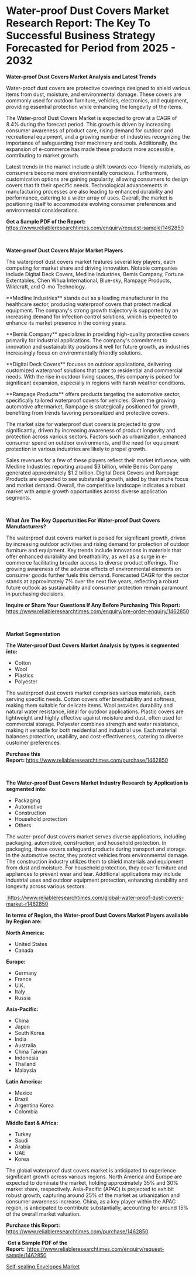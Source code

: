 <p><h1>Water-proof Dust Covers Market Research Report: The Key To Successful Business Strategy Forecasted for Period from 2025 - 2032</h1></p><p><strong>Water-proof Dust Covers Market Analysis and Latest Trends</strong></p>
<p><p>Water-proof dust covers are protective coverings designed to shield various items from dust, moisture, and environmental damage. These covers are commonly used for outdoor furniture, vehicles, electronics, and equipment, providing essential protection while enhancing the longevity of the items.</p><p>The Water-proof Dust Covers Market is expected to grow at a CAGR of 8.4% during the forecast period. This growth is driven by increasing consumer awareness of product care, rising demand for outdoor and recreational equipment, and a growing number of industries recognizing the importance of safeguarding their machinery and tools. Additionally, the expansion of e-commerce has made these products more accessible, contributing to market growth.</p><p>Latest trends in the market include a shift towards eco-friendly materials, as consumers become more environmentally conscious. Furthermore, customization options are gaining popularity, allowing consumers to design covers that fit their specific needs. Technological advancements in manufacturing processes are also leading to enhanced durability and performance, catering to a wider array of uses. Overall, the market is positioning itself to accommodate evolving consumer preferences and environmental considerations.</p></p>
<p><strong>Get a Sample PDF of the Report:&nbsp;</strong> <a href="https://www.reliableresearchtimes.com/enquiry/request-sample/1462850?utm_campaign=3056&utm_medium=2&utm_source=Github&utm_content=ia&utm_term=05042025&utm_id=water-proof-dust-covers">https://www.reliableresearchtimes.com/enquiry/request-sample/1462850</a></p>
<p>&nbsp;</p>
<p><strong>Water-proof Dust Covers Major Market Players</strong></p>
<p><p>The waterproof dust covers market features several key players, each competing for market share and driving innovation. Notable companies include Digital Deck Covers, Medline Industries, Bemis Company, Fortune Extentables, Chen Whua International, Blue-sky, Rampage Products, Wildcraft, and O-mo Technology.</p><p>**Medline Industries** stands out as a leading manufacturer in the healthcare sector, producing waterproof covers that protect medical equipment. The company's strong growth trajectory is supported by an increasing demand for infection control solutions, which is expected to enhance its market presence in the coming years.</p><p>**Bemis Company** specializes in providing high-quality protective covers primarily for industrial applications. The company's commitment to innovation and sustainability positions it well for future growth, as industries increasingly focus on environmentally friendly solutions.</p><p>**Digital Deck Covers** focuses on outdoor applications, delivering customized waterproof solutions that cater to residential and commercial needs. With the rise in outdoor living spaces, this company is poised for significant expansion, especially in regions with harsh weather conditions.</p><p>**Rampage Products** offers products targeting the automotive sector, specifically tailored waterproof covers for vehicles. Given the growing automotive aftermarket, Rampage is strategically positioned for growth, benefiting from trends favoring personalized and protective covers.</p><p>The market size for waterproof dust covers is projected to grow significantly, driven by increasing awareness of product longevity and protection across various sectors. Factors such as urbanization, enhanced consumer spend on outdoor environments, and the need for equipment protection in various industries are likely to propel growth.</p><p>Sales revenues for a few of these players reflect their market influence, with Medline Industries reporting around $3 billion, while Bemis Company generated approximately $1.2 billion. Digital Deck Covers and Rampage Products are expected to see substantial growth, aided by their niche focus and market demand. Overall, the competitive landscape indicates a robust market with ample growth opportunities across diverse application segments.</p></p>
<p>&nbsp;</p>
<p><strong>What Are The Key Opportunities For Water-proof Dust Covers Manufacturers?</strong></p>
<p><p>The waterproof dust covers market is poised for significant growth, driven by increasing outdoor activities and rising demand for protection of outdoor furniture and equipment. Key trends include innovations in materials that offer enhanced durability and breathability, as well as a surge in e-commerce facilitating broader access to diverse product offerings. The growing awareness of the adverse effects of environmental elements on consumer goods further fuels this demand. Forecasted CAGR for the sector stands at approximately 7% over the next five years, reflecting a robust future outlook as sustainability and consumer protection remain paramount in purchasing decisions.</p></p>
<p><strong>Inquire or Share Your Questions If Any Before Purchasing This Report:</strong> <a href="https://www.reliableresearchtimes.com/enquiry/pre-order-enquiry/1462850?utm_campaign=3056&utm_medium=2&utm_source=Github&utm_content=ia&utm_term=05042025&utm_id=water-proof-dust-covers">https://www.reliableresearchtimes.com/enquiry/pre-order-enquiry/1462850</a></p>
<p>&nbsp;</p>
<p><strong>Market Segmentation</strong></p>
<p><strong>The Water-proof Dust Covers Market Analysis by types is segmented into:</strong></p>
<p><ul><li>Cotton</li><li>Wool</li><li>Plastics</li><li>Polyester</li></ul></p>
<p><p>The waterproof dust covers market comprises various materials, each serving specific needs. Cotton covers offer breathability and softness, making them suitable for delicate items. Wool provides durability and natural water resistance, ideal for outdoor applications. Plastic covers are lightweight and highly effective against moisture and dust, often used for commercial storage. Polyester combines strength and water resistance, making it versatile for both residential and industrial use. Each material balances protection, usability, and cost-effectiveness, catering to diverse customer preferences.</p></p>
<p><strong>Purchase this Report:&nbsp;</strong><a href="https://www.reliableresearchtimes.com/purchase/1462850?utm_campaign=3056&utm_medium=2&utm_source=Github&utm_content=ia&utm_term=05042025&utm_id=water-proof-dust-covers">https://www.reliableresearchtimes.com/purchase/1462850</a></p>
<p>&nbsp;</p>
<p><strong>The Water-proof Dust Covers Market Industry Research by Application is segmented into:</strong></p>
<p><ul><li>Packaging</li><li>Automotive</li><li>Construction</li><li>Household protection</li><li>Others</li></ul></p>
<p><p>The water-proof dust covers market serves diverse applications, including packaging, automotive, construction, and household protection. In packaging, these covers safeguard products during transport and storage. In the automotive sector, they protect vehicles from environmental damage. The construction industry utilizes them to shield materials and equipment from dust and moisture. For household protection, they cover furniture and appliances to prevent wear and tear. Additional applications may include industrial uses and outdoor equipment protection, enhancing durability and longevity across various sectors.</p></p>
<p><a href="https://www.reliableresearchtimes.com/global-water-proof-dust-covers-market-r1462850?utm_campaign=3056&utm_medium=2&utm_source=Github&utm_content=ia&utm_term=05042025&utm_id=water-proof-dust-covers">&nbsp;https://www.reliableresearchtimes.com/global-water-proof-dust-covers-market-r1462850</a></p>
<p><strong>In terms of Region, the Water-proof Dust Covers Market Players available by Region are:</strong></p>
<p>
    <p> <strong> North America: </strong>
        <ul>
            <li>United States</li>
            <li>Canada</li>
        </ul>
        </p> 
    <p> <strong> Europe: </strong>
        <ul>
            <li>Germany</li>
            <li>France</li>
            <li>U.K.</li>
            <li>Italy</li>
            <li>Russia</li>
        </ul>
        </p> 
    <p> <strong> Asia-Pacific: </strong>
        <ul>
            <li>China</li>
            <li>Japan</li>
            <li>South Korea</li>
            <li>India</li>
            <li>Australia</li>
            <li>China Taiwan</li>
            <li>Indonesia</li>
            <li>Thailand</li>
            <li>Malaysia</li>
        </ul>
        </p> 
    <p> <strong> Latin America: </strong>
        <ul>
            <li>Mexico</li>
            <li>Brazil</li>
            <li>Argentina Korea</li>
            <li>Colombia</li>
        </ul>
        </p> 
    <p> <strong> Middle East & Africa: </strong>
        <ul>
            <li>Turkey</li>
            <li>Saudi</li>
            <li>Arabia</li>
            <li>UAE</li>
            <li>Korea</li>
        </ul>
    </p>
    </p>
<p><p>The global waterproof dust covers market is anticipated to experience significant growth across various regions. North America and Europe are expected to dominate the market, holding approximately 35% and 30% market share, respectively. Asia-Pacific (APAC) is projected to exhibit robust growth, capturing around 25% of the market as urbanization and consumer awareness increase. China, as a key player within the APAC region, is anticipated to contribute substantially, accounting for around 15% of the overall market valuation.</p></p>
<p><strong>Purchase this Report: </strong><a href="https://www.reliableresearchtimes.com/purchase/1462850?utm_campaign=3056&utm_medium=2&utm_source=Github&utm_content=ia&utm_term=05042025&utm_id=water-proof-dust-covers">https://www.reliableresearchtimes.com/purchase/1462850</a></p>
<p>&nbsp;<strong>Get a Sample PDF of the Report:&nbsp;&nbsp;</strong><a href="https://www.reliableresearchtimes.com/enquiry/request-sample/1462850?utm_campaign=3056&utm_medium=2&utm_source=Github&utm_content=ia&utm_term=05042025&utm_id=water-proof-dust-covers">https://www.reliableresearchtimes.com/enquiry/request-sample/1462850</a></p>
<p><strong></strong></p>
<p><p><a href="https://github.com/voetzeszuh/Market-Research-Report-List-1/blob/main/self-sealing-envelopes-market.md?utm_campaign=3056&utm_medium=2&utm_source=Github&utm_content=ia&utm_term=05042025&utm_id=water-proof-dust-covers">Self-sealing Envelopes Market</a></p></p>